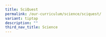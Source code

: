 ```yaml
---
title: SciQuest
permalink: /our-curriculum/science/sciquest/
variant: tiptap
description: ""
third_nav_title: Science
---
```

